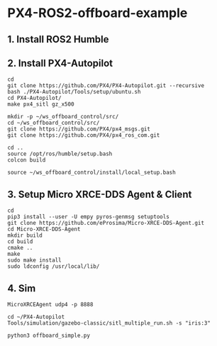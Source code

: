 # PX4-ROS2-offboard-example


## 1. Install ROS2 Humble

## 2. Install PX4-Autopilot
```
cd
git clone https://github.com/PX4/PX4-Autopilot.git --recursive
bash ./PX4-Autopilot/Tools/setup/ubuntu.sh
cd PX4-Autopilot/
make px4_sitl gz_x500
```

```
mkdir -p ~/ws_offboard_control/src/
cd ~/ws_offboard_control/src/
git clone https://github.com/PX4/px4_msgs.git
git clone https://github.com/PX4/px4_ros_com.git
```

```
cd ..
source /opt/ros/humble/setup.bash
colcon build
```

```
source ~/ws_offboard_control/install/local_setup.bash
```


## 3. Setup Micro XRCE-DDS Agent & Client
```
cd
pip3 install --user -U empy pyros-genmsg setuptools
git clone https://github.com/eProsima/Micro-XRCE-DDS-Agent.git
cd Micro-XRCE-DDS-Agent
mkdir build
cd build
cmake ..
make
sudo make install
sudo ldconfig /usr/local/lib/
```

## 4. Sim
```
MicroXRCEAgent udp4 -p 8888
```

```
cd ~/PX4-Autopilot
Tools/simulation/gazebo-classic/sitl_multiple_run.sh -s "iris:3"
```

```
python3 offboard_simple.py
```
